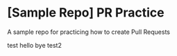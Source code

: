 # [Sample Repo] PR Practice
A sample repo for practicing how to create Pull Requests

test
hello
bye
test2
